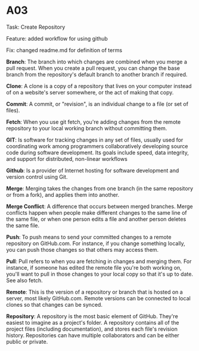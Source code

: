 # A03


Task: Create Repository

Feature:  added workflow for using github

Fix:  changed readme.md for definition of terms

**Branch**: The branch into which changes are combined when you merge a pull request. When you create a pull request, you can change the base branch from the repository's default branch to another branch if required.

**Clone**: A clone is a copy of a repository that lives on your computer instead of on a website's server somewhere, or the act of making that copy.

**Commit**: A commit, or "revision", is an individual change to a file (or set of files). 

**Fetch**: When you use git fetch, you're adding changes from the remote repository to your local working branch without committing them.

**GIT**: Is software for tracking changes in any set of files, usually used for coordinating work among programmers collaboratively developing source code during software development. Its goals include speed, data integrity, and support for distributed, non-linear workflows

**Github**: Is a provider of Internet hosting for software development and version control using Git.

**Merge**: Merging takes the changes from one branch (in the same repository or from a fork), and applies them into another.

**Merge Conflict**: A difference that occurs between merged branches. Merge conflicts happen when people make different changes to the same line of the same file, or when one person edits a file and another person deletes the same file. 

**Push**: To push means to send your committed changes to a remote repository on GitHub.com. For instance, if you change something locally, you can push those changes so that others may access them.

**Pull**: Pull refers to when you are fetching in changes and merging them. For instance, if someone has edited the remote file you're both working on, you'll want to pull in those changes to your local copy so that it's up to date. See also fetch.

**Remote**: This is the version of a repository or branch that is hosted on a server, most likely GitHub.com. Remote versions can be connected to local clones so that changes can be synced.

**Repository**: A repository is the most basic element of GitHub. They're easiest to imagine as a project's folder. A repository contains all of the project files (including documentation), and stores each file's revision history. Repositories can have multiple collaborators and can be either public or private.

